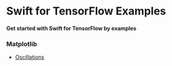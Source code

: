 # Swift for TensorFlow Examples
#### Get started with Swift for TensorFlow by examples

### Matplotlib
- [Oscillations](https://github.com/rahulbhalley/swift-for-tensorflow-examples/blob/master/Visualization/Oscillations.swift)